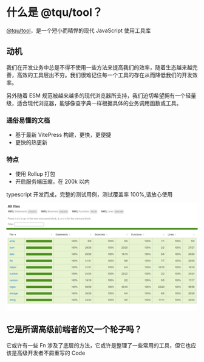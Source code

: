# 什么是 @tqu/tool？

[@tqu/tool](https://git.internal.taqu.cn/npm/tool)，是一个短小而精悍的现代 JavaScript 使用工具库

## 动机

我们在开发业务中总是不得不使用一些方法来提高我们的效率，随着生态越来越完善，高效的工具层出不穷。我们很难记住每一个工具的存在从而降低我们的开发效率。

另外随着 ESM 规范被越来越多的现代浏览器所支持，我们迫切希望拥有一个轻量级，适合现代浏览器，能够像查字典一样根据具体的业务调用函数或工具。

### 通俗易懂的文档

- 基于最新 VitePress 构建，更快，更便捷
- 更快的热更新

### 特点

- 使用 Rollup 打包
- 开启服务端压缩，在 200k 以内

typescript 开发而成，完整的测试用例，测试覆盖率 100%,请放心使用

![](../images/coverge.jpg)

## 它是所谓高级前端者的又一个轮子吗？

它或许有一些 Fn 涉及了底层的方法，它或许是整理了一些常用的工具，但它也应该是高级开发者不屑重写的 Code
